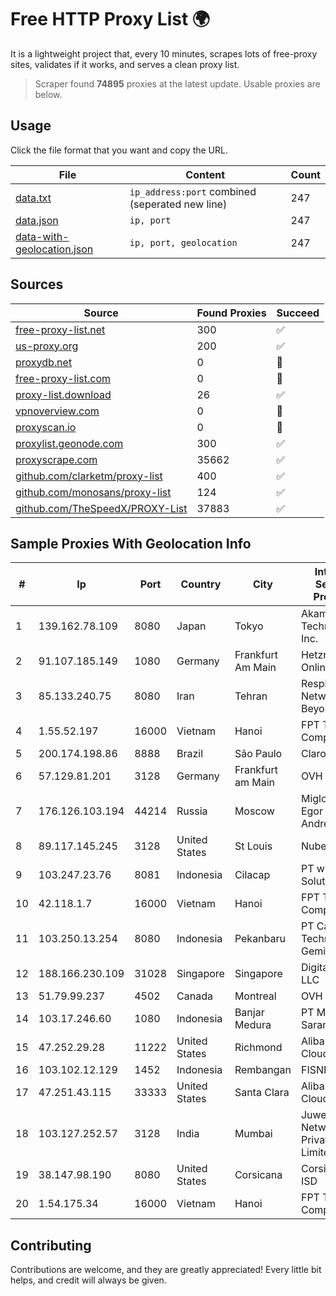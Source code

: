 
# Free HTTP Proxy List 🌍

It is a lightweight project that, every 10 minutes, scrapes lots of free-proxy sites, validates if it works, and serves a clean proxy list.


> Scraper found **74895** proxies at the latest update. Usable proxies are below.

## Usage

Click the file format that you want and copy the URL.


|File|Content|Count|
|----|-------|-----|
|[data.txt](https://raw.githubusercontent.com/themiralay/Proxy-List-World/master/data.txt)|`ip_address:port` combined (seperated new line)|247|
|[data.json](https://raw.githubusercontent.com/themiralay/Proxy-List-World/master/data.json)|`ip, port`|247|
|[data-with-geolocation.json](https://raw.githubusercontent.com/themiralay/Proxy-List-World/master/data-with-geolocation.json)|`ip, port, geolocation`|247|

## Sources

|Source|Found Proxies|Succeed|
|------|-------------|-------|
|[free-proxy-list.net](https://free-proxy-list.net)|300|✅|
|[us-proxy.org](https://www.us-proxy.org)|200|✅|
|[proxydb.net](http://proxydb.net)|0|🚫|
|[free-proxy-list.com](https://free-proxy-list.com/?page=&port=&type%5B%5D=http&type%5B%5D=https&up_time=0&search=Search)|0|🚫|
|[proxy-list.download](https://www.proxy-list.download/HTTP)|26|✅|
|[vpnoverview.com](https://vpnoverview.com/privacy/anonymous-browsing/free-proxy-servers)|0|🚫|
|[proxyscan.io](https://www.proxyscan.io)|0|🚫|
|[proxylist.geonode.com](https://proxylist.geonode.com/api/proxy-list?limit=300&page=1&sort_by=lastChecked&sort_type=desc&protocols=http,https)|300|✅|
|[proxyscrape.com](https://api.proxyscrape.com/v2/?request=displayproxies&protocol=http&timeout=10000&country=all&ssl=all&anonymity=all)|35662|✅|
|[github.com/clarketm/proxy-list](https://raw.githubusercontent.com/clarketm/proxy-list/master/proxy-list-raw.txt)|400|✅|
|[github.com/monosans/proxy-list](https://raw.githubusercontent.com/monosans/proxy-list/main/proxies/http.txt)|124|✅|
|[github.com/TheSpeedX/PROXY-List](https://raw.githubusercontent.com/TheSpeedX/PROXY-List/master/http.txt)|37883|✅|


## Sample Proxies With Geolocation Info

|#|Ip|Port|Country|City|Internet Service Provider|
|-|--|----|-------|----|-------------------------|
|1|139.162.78.109|8080|Japan|Tokyo|Akamai Technologies, Inc.|
|2|91.107.185.149|1080|Germany|Frankfurt Am Main|Hetzner Online AG|
|3|85.133.240.75|8080|Iran|Tehran|Respina Networks & Beyond PJSC|
|4|1.55.52.197|16000|Vietnam|Hanoi|FPT Telecom Company|
|5|200.174.198.86|8888|Brazil|São Paulo|Claro S.A|
|6|57.129.81.201|3128|Germany|Frankfurt am Main|OVH SAS|
|7|176.126.103.194|44214|Russia|Moscow|Miglovets Egor Andreevich|
|8|89.117.145.245|3128|United States|St Louis|Nubes, LLC|
|9|103.247.23.76|8081|Indonesia|Cilacap|PT wifian Solution|
|10|42.118.1.7|16000|Vietnam|Hanoi|FPT Telecom Company|
|11|103.250.13.254|8080|Indonesia|Pekanbaru|PT Cakra Techno Gemilang|
|12|188.166.230.109|31028|Singapore|Singapore|DigitalOcean, LLC|
|13|51.79.99.237|4502|Canada|Montreal|OVH SAS|
|14|103.17.246.60|1080|Indonesia|Banjar Medura|PT Media Sarana Data|
|15|47.252.29.28|11222|United States|Richmond|Alibaba Cloud LLC|
|16|103.102.12.129|1452|Indonesia|Rembangan|FISNET|
|17|47.251.43.115|33333|United States|Santa Clara|Alibaba Cloud LLC|
|18|103.127.252.57|3128|India|Mumbai|Juweriyah Networks Private Limited|
|19|38.147.98.190|8080|United States|Corsicana|Corsicana ISD|
|20|1.54.175.34|16000|Vietnam|Hanoi|FPT Telecom Company|



## Contributing

Contributions are welcome, and they are greatly appreciated! Every
little bit helps, and credit will always be given.

